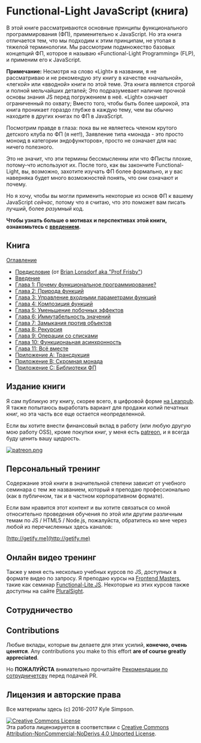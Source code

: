 # Functional-Light JavaScript (книга)

В этой книге рассматриваются основные принципы функционального программирования (ФП), применительно к JavaScript. Но эта книга отличается тем, что мы подходим к этим принципам, не утопая в тяжелой терминологии. Мы рассмотрим подмножество базовых концепций ФП, которое я называю «Functional-Light Programming» (FLP), и применим его к JavaScript.

**Примечание:** Несмотря на слово «Light» в названии, я не рассматриваю и не рекомендую эту книгу в качестве «начальной», «легкой» или «вводной» книги по этой теме. Эта книга является строгой и полной мельчайших деталей; Это подразумевает наличие прочной основы знания JS перед погружением в неё. «Light» означает ограниченный по охвату; Вместо того, чтобы быть более широкой, эта книга проникает гораздо глубже в каждую тему, чем вы обычно находите в других книгах по ФП в JavaScript.

Посмотрим правде в глаза: пока вы не являетесь членом крутого детского клуба по ФП (я нет!), Заявление типа «монада - это просто моноид в категории эндофункторов», просто не означает для нас ничего полезного.

Это не значит, что эти термины бессмысленны или что ФПисты плохие, потому-что используют их. После того, как вы закончите Functional-Light, вы, возможно, захотите изучать ФП более формально, и у вас наверняка будет много возможностей понять, что они означают и почему.

Но я хочу, чтобы вы могли применить некоторые из основ ФП к вашему JavaScript *сейчас*, потому что я считаю, что это поможет вам писать лучший, более *разумный* код.

**Чтобы узнать больше о мотивах и перспективах этой книги, ознакомьтесь с [введением](preface.md).**

## Книга

[Оглавление](toc.md)

* [Предисловие](foreword.md) (от [Brian Lonsdorf aka "Prof Frisby"](https://twitter.com/DrBoolean))
* [Введение](preface.md)
* [Глава 1: Почему функциональное программирование?](ch1.md)
* [Глава 2: Природа функций](ch2.md)
* [Глава 3: Управление входными параметрами функций](ch3.md)
* [Глава 4: Композиция функций](ch4.md)
* [Глава 5: Уменьшение побочных эффектов](ch5.md)
* [Глава 6: Иммутабельность значений](ch6.md)
* [Глава 7: Замыкания против объектов](ch7.md)
* [Глава 8: Рекурсия](ch8.md)
* [Глава 9: Операции со списками](ch9.md)
* [Глава 10: Функционаьная асинхронность](ch10.md)
* [Глава 11: Всё вместе](ch11.md)
* [Приложение A: Трансдукция](apA.md)
* [Приложение B: Скромная монада](apB.md)
* [Приложение C: Библиотеки ФП](apC.md)

## Издание книги

Я сам публикую эту книгу, скорее всего, в цифровой форме [на Leanpub](https://leanpub.com/fljs/). Я также попытаюсь выработать вариант для продажи копий печатных книг, но эта часть все еще остается неопределенной.

Если вы хотите внести финансовый вклад в работу (или любую другую мою работу OSS), кроме покупки книг, у меня есть [patreon](https://www.patreon.com/getify), и я всегда буду ценить вашу щедрость.

<a href="https://www.patreon.com/getify">[![patreon.png](https://s11.postimg.org/axpzguh77/patreon.png)](https://www.patreon.com/getify)</a>

## Персональный тренинг

Содержание этой книги в значительной степени зависит от учебного семинара с тем же названием, который я преподаю профессионально (как в публичном, так и в частном корпоративном формате).

Если вам нравится этот контент и вы хотите связаться со мной относительно проведения обучения по этой или другим различным темам по JS / HTML5 / Node.js, пожалуйста, обратитесь ко мне через любой из перечисленных здесь каналов:

[http://getify.me](http://getify.me)

## Oнлайн видео тренинг

Также у меня есть несколько учебных курсов по JS, доступных в формате видео по запросу. Я преподаю курсы на [Frontend Masters](https://FrontendMasters.com), такие как семинар [Functional-Lite JS](https://frontendmasters.com/courses/functional-js-lite/). Некоторые из этих курсов также доступны на сайте [PluralSight](https://www.pluralsight.com/search?q=kyle%20simpson&categories=all).

## Сотрудничество
## Contributions

Любые вклады, которые вы делаете для этих усилий, **конечно, очень ценятся**.
Any contributions you make to this effort **are of course greatly appreciated**.

Но **ПОЖАЛУЙСТА** внимательно прочитайте [Рекомендации по сотрудничетсву](CONTRIBUTING.md) перед подачей PR.

## Лицензия и авторские права

Все материалы здесь (c) 2016-2017 Kyle Simpson.

<a rel="license" href="http://creativecommons.org/licenses/by-nc-nd/4.0/"><img alt="Creative Commons License" style="border-width:0" src="https://i.creativecommons.org/l/by-nc-nd/4.0/88x31.png" /></a><br />Эта работа лицензируется в соответствии с <a rel="license" href="http://creativecommons.org/licenses/by-nc-nd/4.0/">Creative Commons Attribution-NonCommercial-NoDerivs 4.0 Unported License</a>.
